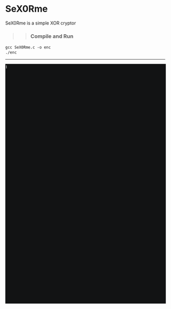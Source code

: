 # SeX0Rme

SeX0Rme is a simple XOR cryptor 

>> ### Compile and Run

```
gcc SeX0Rme.c -o enc 
./enc
```

-----------

<img src="./XoR.gif" style="display:block;margin-left:auto;margin-right:auto;border:1px solid #1A1B1C;" width="970" height="750">
